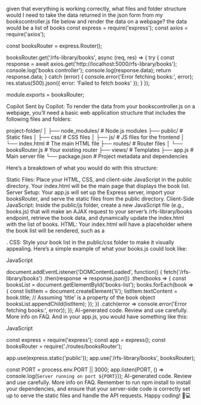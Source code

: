 given that everything is working correctly, what files and folder structure would I need to take the data returned in the json form from my bookscontroller.js file below and render the data on a webpage? the data would be a list of books const express = require('express');
const axios = require('axios');

const booksRouter = express.Router();

booksRouter.get('/rfs-library/books', async (req, res) => {
  try {
    const response = await axios.get('http://localhost:5000/rfs-library/books'); 
    console.log('books controller');
    console.log(response.data);
    return response.data;
  } catch (error) {
    console.error('Error fetching books:', error);
    res.status(500).json({ error: 'Failed to fetch books' });
  }
});

module.exports = booksRouter;

Copilot
Sent by Copilot:
To render the data from your bookscontroller.js on a webpage, you’ll need a basic web application structure that includes the following files and folders:

project-folder/
│
├── node_modules/              # Node.js modules
├── public/                    # Static files
│   ├── css/                   # CSS files
│   ├── js/                    # JS files for the frontend
│   └── index.html             # The main HTML file
├── routes/                    # Router files
│   └── booksRouter.js         # Your existing router
├── views/                     # Templates
├── app.js                     # Main server file
└── package.json               # Project metadata and dependencies

Here’s a breakdown of what you would do with this structure:

Static Files: Place your HTML, CSS, and client-side JavaScript in the public directory. Your index.html will be the main page that displays the book list.
Server Setup: Your app.js will set up the Express server, import your booksRouter, and serve the static files from the public directory.
Client-Side JavaScript: Inside the public/js folder, create a new JavaScript file (e.g., books.js) that will make an AJAX request to your server’s /rfs-library/books endpoint, retrieve the book data, and dynamically update the index.html with the list of books.
HTML: Your index.html will have a placeholder where the book list will be rendered, such as a <div id="books-list"></div>.
CSS: Style your book list in the public/css folder to make it visually appealing.
Here’s a simple example of what your books.js could look like:

JavaScript

document.addEventListener('DOMContentLoaded', function() {
  fetch('/rfs-library/books')
    .then(response => response.json())
    .then(books => {
      const booksList = document.getElementById('books-list');
      books.forEach(book => {
        const listItem = document.createElement('li');
        listItem.textContent = book.title; // Assuming 'title' is a property of the book object
        booksList.appendChild(listItem);
      });
    })
    .catch(error => console.error('Error fetching books:', error));
});
AI-generated code. Review and use carefully. More info on FAQ.
And in your app.js, you would have something like this:

JavaScript

const express = require('express');
const app = express();
const booksRouter = require('./routes/booksRouter');

app.use(express.static('public'));
app.use('/rfs-library/books', booksRouter);

const PORT = process.env.PORT || 3000;
app.listen(PORT, () => console.log(`Server running on port ${PORT}`));
AI-generated code. Review and use carefully. More info on FAQ.
Remember to run npm install to install your dependencies, and ensure that your server-side code is correctly set up to serve the static files and handle the API requests. Happy coding! 📘💻